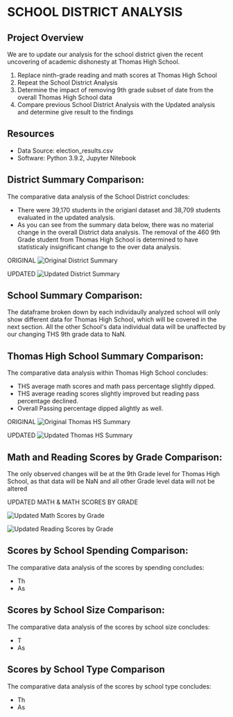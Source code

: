 # SCHOOL DISTRICT ANALYSIS

## Project Overview
We are to update our analysis for the school district given the recent uncovering of academic dishonesty at Thomas High School.    

1. Replace ninth-grade reading and math scores at Thomas High School
2. Repeat the School District Analysis
3. Determine the impact of removing 9th grade subset of date from the overall Thomas High School data 
4. Compare previous School District Analysis with the Updated analysis and determine give result to the findings 


## Resources
- Data Source: election_results.csv
- Software: Python 3.9.2, Jupyter Nitebook

## District Summary Comparison:
The comparative data analysis of the School District concludes:
- There were 39,170 students in the origianl dataset and 38,709 students evaluated in the updated analysis.
- As you can see from the summary data below, there was no material change in the overall District data analysis.
  The removal of the 460 9th Grade student from Thomas High School is determined to have statisticaly insignificant
  change to the over data analysis.


ORIGINAL
![Original District Summary](https://user-images.githubusercontent.com/71041680/111043483-d1416880-8410-11eb-878a-bbe9363f0a1f.png)

UPDATED
![Updated District Summary](https://user-images.githubusercontent.com/71041680/111043588-5593eb80-8411-11eb-8887-6a70e2b7375a.png)


## School Summary Comparison:
The dataframe broken down by each individaully analyzed school will only show different data for 
Thomas High School, which will be covered in the next section.  All the other School's data individual
data will be unaffected by our changing THS 9th grade data to NaN. 

## Thomas High School Summary Comparison:
The comparative data analysis within Thomas High School concludes:
- THS average math scores and math pass percentage slightly dipped.
- THS average reading scores slightly improved but reading pass percentage declined.
- Overall Passing percentage dipped alightly as well.  
  
ORIGINAL 
![Original Thomas HS Summary](https://user-images.githubusercontent.com/71041680/111051190-3a2fdd00-841f-11eb-8771-6fe6d98673f5.png)


UPDATED
![Updated Thomas HS Summary](https://user-images.githubusercontent.com/71041680/111051198-4025be00-841f-11eb-9e04-e5f41fa73a65.png)
  
  
## Math and Reading Scores by Grade Comparison:
The only observed changes will be at the 9th Grade level for Thomas High School, as that data will be NaN and all other Grade
level data will not be altered

UPDATED MATH & MATH SCORES BY GRADE

  ![Updated Math Scores by Grade](https://user-images.githubusercontent.com/71041680/111052090-00160980-8426-11eb-94cc-30ff61691e06.png) 

  ![Updated Reading Scores by Grade](https://user-images.githubusercontent.com/71041680/111052101-1fad3200-8426-11eb-8107-4b56ada0800f.png)

 
## Scores by School Spending Comparison:
The comparative data analysis of the scores by spending concludes:
- Th
- As

## Scores by School Size Comparison:
The comparative data analysis of the scores by school size concludes:
- T
- As
## Scores by School Type Comparison
The comparative data analysis of the scores by school type concludes:
- Th
- As 

